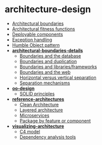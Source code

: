 <!-- this entire file is auto-generated -->

# architecture-design

<!-- optional markdown-notes-tree directory description starts here -->

<!-- optional markdown-notes-tree directory description ends here -->

- [Architectural boundaries](Architectural-boundaries.md)
- [Architectural fitness functions](Architectural-fitness-functions.md)
- [Deployable components](Deployable-components.md)
- [Exception handling](Exception-handling.md)
- [Humble Object pattern](Humble-Object-pattern.md)
- [**architectural-boundaries-details**](architectural-boundaries-details/README.md)
    - [Boundaries and the database](architectural-boundaries-details/Boundaries-database.md)
    - [Boundaries and duplication](architectural-boundaries-details/Boundaries-duplication.md)
    - [Boundaries and libraries/frameworks](architectural-boundaries-details/Boundaries-libraries-frameworks.md)
    - [Boundaries and the web](architectural-boundaries-details/Boundaries-web.md)
    - [Horizontal versus vertical separation](architectural-boundaries-details/Horizontal-vertical-separation.md)
    - [Separation mechanisms](architectural-boundaries-details/Separation-mechanisms.md)
- [**oo-design**](oo-design/README.md)
    - [SOLID principles](oo-design/SOLID-principles.md)
- [**reference-architectures**](reference-architectures/README.md)
    - [Clean Architecture](reference-architectures/Clean-Architecture.md)
    - [Layered architecture](reference-architectures/Layered-architecture.md)
    - [Microservices](reference-architectures/Microservices.md)
    - [Package by feature or component](reference-architectures/Package-by-feature-or-component.md)
- [**visualizing-architecture**](visualizing-architecture/README.md)
    - [C4 model](visualizing-architecture/C4-model.md)
    - [Dependency analysis tools](visualizing-architecture/Dependency-analysis-tools.md)
